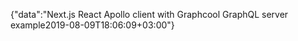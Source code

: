 {"data":"Next.js React Apollo client with Graphcool GraphQL server example2019-08-09T18:06:09+03:00"}
